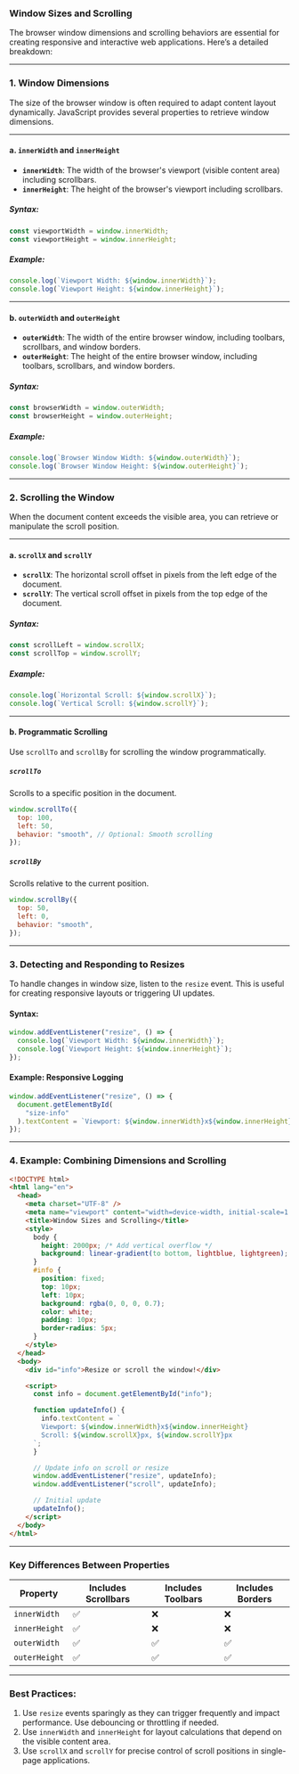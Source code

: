 ### **Window Sizes and Scrolling**

The browser window dimensions and scrolling behaviors are essential for creating responsive and interactive web applications. Here’s a detailed breakdown:

---

### **1. Window Dimensions**

The size of the browser window is often required to adapt content layout dynamically. JavaScript provides several properties to retrieve window dimensions.

---

#### **a. `innerWidth` and `innerHeight`**

- **`innerWidth`**: The width of the browser's viewport (visible content area) including scrollbars.
- **`innerHeight`**: The height of the browser's viewport including scrollbars.

##### **Syntax:**

```javascript
const viewportWidth = window.innerWidth;
const viewportHeight = window.innerHeight;
```

##### **Example:**

```javascript
console.log(`Viewport Width: ${window.innerWidth}`);
console.log(`Viewport Height: ${window.innerHeight}`);
```

---

#### **b. `outerWidth` and `outerHeight`**

- **`outerWidth`**: The width of the entire browser window, including toolbars, scrollbars, and window borders.
- **`outerHeight`**: The height of the entire browser window, including toolbars, scrollbars, and window borders.

##### **Syntax:**

```javascript
const browserWidth = window.outerWidth;
const browserHeight = window.outerHeight;
```

##### **Example:**

```javascript
console.log(`Browser Window Width: ${window.outerWidth}`);
console.log(`Browser Window Height: ${window.outerHeight}`);
```

---

### **2. Scrolling the Window**

When the document content exceeds the visible area, you can retrieve or manipulate the scroll position.

---

#### **a. `scrollX` and `scrollY`**

- **`scrollX`**: The horizontal scroll offset in pixels from the left edge of the document.
- **`scrollY`**: The vertical scroll offset in pixels from the top edge of the document.

##### **Syntax:**

```javascript
const scrollLeft = window.scrollX;
const scrollTop = window.scrollY;
```

##### **Example:**

```javascript
console.log(`Horizontal Scroll: ${window.scrollX}`);
console.log(`Vertical Scroll: ${window.scrollY}`);
```

---

#### **b. Programmatic Scrolling**

Use `scrollTo` and `scrollBy` for scrolling the window programmatically.

##### **`scrollTo`**

Scrolls to a specific position in the document.

```javascript
window.scrollTo({
  top: 100,
  left: 50,
  behavior: "smooth", // Optional: Smooth scrolling
});
```

##### **`scrollBy`**

Scrolls relative to the current position.

```javascript
window.scrollBy({
  top: 50,
  left: 0,
  behavior: "smooth",
});
```

---

### **3. Detecting and Responding to Resizes**

To handle changes in window size, listen to the `resize` event. This is useful for creating responsive layouts or triggering UI updates.

#### **Syntax:**

```javascript
window.addEventListener("resize", () => {
  console.log(`Viewport Width: ${window.innerWidth}`);
  console.log(`Viewport Height: ${window.innerHeight}`);
});
```

#### **Example: Responsive Logging**

```javascript
window.addEventListener("resize", () => {
  document.getElementById(
    "size-info"
  ).textContent = `Viewport: ${window.innerWidth}x${window.innerHeight}`;
});
```

---

### **4. Example: Combining Dimensions and Scrolling**

```html
<!DOCTYPE html>
<html lang="en">
  <head>
    <meta charset="UTF-8" />
    <meta name="viewport" content="width=device-width, initial-scale=1.0" />
    <title>Window Sizes and Scrolling</title>
    <style>
      body {
        height: 2000px; /* Add vertical overflow */
        background: linear-gradient(to bottom, lightblue, lightgreen);
      }
      #info {
        position: fixed;
        top: 10px;
        left: 10px;
        background: rgba(0, 0, 0, 0.7);
        color: white;
        padding: 10px;
        border-radius: 5px;
      }
    </style>
  </head>
  <body>
    <div id="info">Resize or scroll the window!</div>

    <script>
      const info = document.getElementById("info");

      function updateInfo() {
        info.textContent = `
        Viewport: ${window.innerWidth}x${window.innerHeight}
        Scroll: ${window.scrollX}px, ${window.scrollY}px
      `;
      }

      // Update info on scroll or resize
      window.addEventListener("resize", updateInfo);
      window.addEventListener("scroll", updateInfo);

      // Initial update
      updateInfo();
    </script>
  </body>
</html>
```

---

### **Key Differences Between Properties**

| Property      | Includes Scrollbars | Includes Toolbars | Includes Borders |
| ------------- | ------------------- | ----------------- | ---------------- |
| `innerWidth`  | ✅                  | ❌                | ❌               |
| `innerHeight` | ✅                  | ❌                | ❌               |
| `outerWidth`  | ✅                  | ✅                | ✅               |
| `outerHeight` | ✅                  | ✅                | ✅               |

---

### **Best Practices:**

1. Use `resize` events sparingly as they can trigger frequently and impact performance. Use debouncing or throttling if needed.
2. Use `innerWidth` and `innerHeight` for layout calculations that depend on the visible content area.
3. Use `scrollX` and `scrollY` for precise control of scroll positions in single-page applications.
